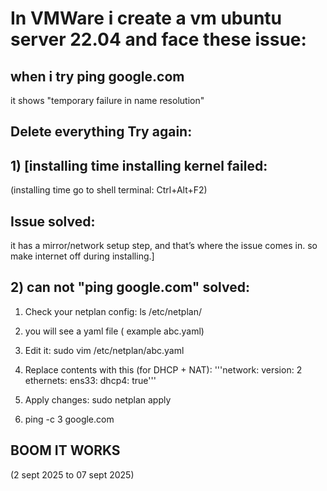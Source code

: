 
# In VMWare i create a vm ubuntu server 22.04 and face these issue:
## when i try ping google.com
it shows "temporary failure in name resolution"

## Delete everything Try again:

## 1) [installing time installing kernel failed:
(installing time go to shell terminal: Ctrl+Alt+F2)
## Issue solved:
it has a mirror/network setup step, and that’s where the issue comes in. so make internet off during installing.]

## 2) can not "ping google.com" solved:

1) Check your netplan config:
ls /etc/netplan/

2) you will see a yaml file ( example abc.yaml)

3) Edit it:
sudo vim /etc/netplan/abc.yaml

4) Replace contents with this (for DHCP + NAT):
'''network:
  version: 2
  ethernets:
    ens33:
      dhcp4: true'''

5) Apply changes:
sudo netplan apply

6) ping -c 3 google.com
## BOOM IT WORKS

(2 sept 2025 to 07 sept 2025)
